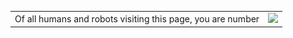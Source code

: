 <table align="center">    
  <tr>    
    <td>Of all humans and robots visiting this page, you are number</td>  
    <td><img src="https://profile-counter.glitch.me/thecodingcrow/count.svg" height="30" /></td>
  </tr>
</table>  




<!--![cool animation](https://github.com/thecodingcrow/thecodingcrow/blob/output/github-contribution-grid-snake.gif)
